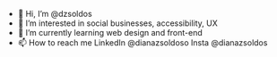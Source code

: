 - 👋 Hi, I’m @dzsoldos
- 👀 I’m interested in social businesses, accessibility, UX
- 🌱 I’m currently learning web design and front-end
- 📫 How to reach me LinkedIn @dianazsoldoso Insta @dianazsoldos

<!---
dzsoldos/dzsoldos is a ✨ special ✨ repository because its `README.md` (this file) appears on your GitHub profile.
You can click the Preview link to take a look at your changes.
--->
